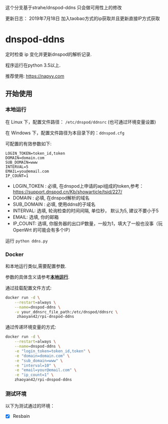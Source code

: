 这个分支基于strahe/dnspod-ddns
只会做可用性上的修改

更新日志：
2019年7月18日 加入taobao方式的ip获取并且更新直接IP方式获取

# dnspod-ddns

定时检查 ip 变化并更新dnspod的解析记录.

程序运行在python 3.5以上.

推荐使用: https://napyy.com

## 开始使用

### 本地运行

在 Linux 下，配置文件路径： `/etc/dnspod/ddnsrc` (也可通过环境变量设置)

在 Windows 下，配置文件路径为本目录下的：`ddnspod.cfg`

可配置的有效参数如下:

```config
LOGIN_TOKEN=token_id,token
DOMAIN=domain.com
SUB_DOMAIN=www
INTERVAL=5
EMAIL=you@email.com
IP_COUNT=1
```

* LOGIN_TOKEN : 必填, 在dnspod上申请的api组成的token,参考：https://support.dnspod.cn/Kb/showarticle/tsid/227/
* DOMAIN : 必填, 在dnspod解析的域名
* SUB_DOMAIN : 必填, 使用ddns的子域名
* INTERVAL: 选填, 轮询检查的时间间隔, 单位秒， 默认为5, 建议不要小于5
* EMAIL: 选填, 你的邮箱
* IP_COUNT: 选填, 你服务器的出口IP数量，一般为1，填大了一般也没事（玩 OpenWrt 的可能会有多个IP）

运行 `python ddns.py`

### Docker

和本地运行类似,需要配置参数.

参数的具体含义请参考[**本地运行**](https://github.com/strahe/dnspod-ddns#%E6%9C%AC%E5%9C%B0%E8%BF%90%E8%A1%8C).

通过挂载配置文件方式:

```bash
docker run -d \
    --restart=always \
    --name=dnspod-ddns \
    -v your_ddnsrc_file_path:/etc/dnspod/ddnsrc \
     zhaoyan42/rpi-dnspod-ddns
 ```

通过传递环境变量的方式:

```bash
docker run -d \
    --restart=always \
    --name=dnspod-ddns \
    -e "login_token=token_id,token" \
    -e "domain=domain.com" \
    -e "sub_domain=www" \
    -e "interval=10" \
    -e "email=your@email.com" \
    -e "ip_count=1" \
    zhaoyan42/rpi-dnspod-ddns
```

### 测试环境

以下为测试通过的环境：
- [x] Resbain
